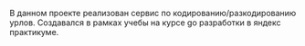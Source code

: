В данном проекте реализован сервис по кодированию/разкодированию урлов.
Создавался в рамках учебы на курсе go разработки в яндекс практикуме.
